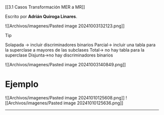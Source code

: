 [[3.1 Casos Transformación MER a MR]]

Escrito por **Adrián Quiroga Linares**.


![[Archivos/imagenes/Pasted image 20241003132123.png]]



>[!TIP]
>Solapada -> incluir discriminadores binarios
>Parcial-> incluir una tabla para la superclase a mayores de las subclases
>Total-> no hay tabla para la superclase
>Disjunta->no hay discriminadores binarios



![[Archivos/imagenes/Pasted image 20241003140849.png]]

# Ejemplo
![[Archivos/imagenes/Pasted image 20241010125608.png]]
![[Archivos/imagenes/Pasted image 20241010125636.png]]


---












